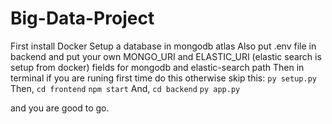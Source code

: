 # Big-Data-Project

First install Docker
Setup a database in mongodb atlas
Also put .env file in backend and put your own MONGO_URI and ELASTIC_URI (elastic search is setup from docker) fields for mongodb and elastic-search path
Then in terminal if you are runing first time do this otherwise skip this:
``` py setup.py ```
Then,
``` cd frontend ```
``` npm start ```
And,
``` cd backend ```
``` py app.py ```

and you are good to go.